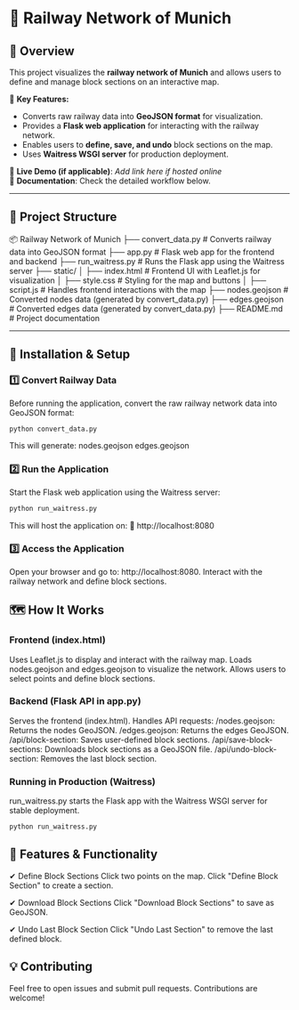 # 🚆 Railway Network of Munich

## 📌 Overview
This project visualizes the **railway network of Munich** and allows users to define and manage block sections on an interactive map.

📌 **Key Features:**
- Converts raw railway data into **GeoJSON format** for visualization.
- Provides a **Flask web application** for interacting with the railway network.
- Enables users to **define, save, and undo** block sections on the map.
- Uses **Waitress WSGI server** for production deployment.

🔗 **Live Demo (if applicable)**: *Add link here if hosted online*  
📜 **Documentation**: Check the detailed workflow below.

---

## 📂 Project Structure
📦 Railway Network of Munich ├── convert_data.py # Converts railway data into GeoJSON format ├── app.py # Flask web app for the frontend and backend ├── run_waitress.py # Runs the Flask app using the Waitress server ├── static/ │ ├── index.html # Frontend UI with Leaflet.js for visualization │ ├── style.css # Styling for the map and buttons │ ├── script.js # Handles frontend interactions with the map ├── nodes.geojson # Converted nodes data (generated by convert_data.py) ├── edges.geojson # Converted edges data (generated by convert_data.py) ├── README.md # Project documentation

---

## 🔧 Installation & Setup
### **1️⃣ Convert Railway Data**
Before running the application, convert the raw railway network data into GeoJSON format:
```sh
python convert_data.py
```
This will generate:
nodes.geojson
edges.geojson

### **2️⃣ Run the Application**
Start the Flask web application using the Waitress server:
```sh
python run_waitress.py
```
This will host the application on:
📍 http://localhost:8080

### **3️⃣ Access the Application**
Open your browser and go to: http://localhost:8080.
Interact with the railway network and define block sections.

## 🗺️ How It Works
### Frontend (index.html)
  Uses Leaflet.js to display and interact with the railway map.
  Loads nodes.geojson and edges.geojson to visualize the network.
  Allows users to select points and define block sections.
### Backend (Flask API in app.py)
  Serves the frontend (index.html).
  Handles API requests:
    /nodes.geojson: Returns the nodes GeoJSON.
    /edges.geojson: Returns the edges GeoJSON.
    /api/block-section: Saves user-defined block sections.
    /api/save-block-sections: Downloads block sections as a GeoJSON file.
    /api/undo-block-section: Removes the last block section.

### Running in Production (Waitress)
run_waitress.py starts the Flask app with the Waitress WSGI server for stable deployment.
```sh
python run_waitress.py
```
## 🎯 Features & Functionality
✔ Define Block Sections
Click two points on the map.
Click "Define Block Section" to create a section.

✔ Download Block Sections
Click "Download Block Sections" to save as GeoJSON.

✔ Undo Last Block Section
Click "Undo Last Section" to remove the last defined block.

## 💡 Contributing
Feel free to open issues and submit pull requests. Contributions are welcome!


